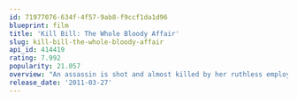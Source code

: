 ```yaml
---
id: 71977076-634f-4f57-9ab8-f9ccf1da1d96
blueprint: film
title: 'Kill Bill: The Whole Bloody Affair'
slug: kill-bill-the-whole-bloody-affair
api_id: 414419
rating: 7.992
popularity: 21.057
overview: "An assassin is shot and almost killed by her ruthless employer, Bill, and other members of their assassination circle – but she lives to plot her vengeance.  Kill Bill: The Whole Bloody Affair is a complete edit of the two-part martial arts action films Kill Bill: Vol. 1 and Kill Bill: Vol. 2. The film was originally scheduled to be released as one part. However, due to the film's over 4 hour running time, it was split into two parts."
release_date: '2011-03-27'
---
```

